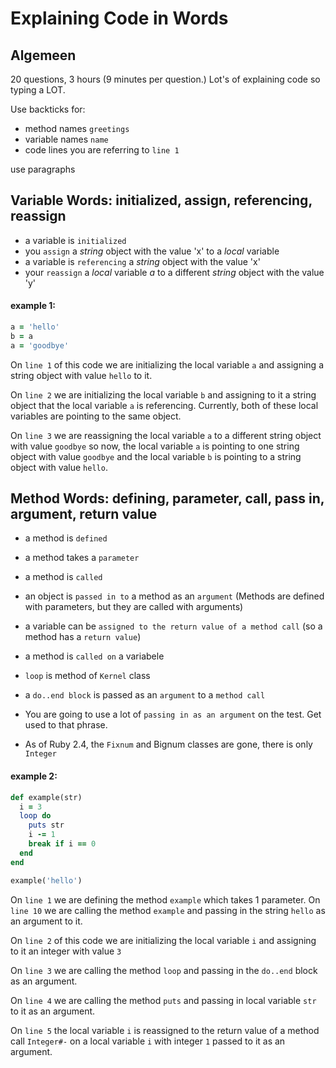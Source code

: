 # Explaining Code in Words

## Algemeen
20 questions, 3 hours (9 minutes per question.) Lot's of explaining code so
typing a LOT.

Use backticks for:
- method names `greetings`
- variable names `name`
- code lines you are referring to `line 1`

use paragraphs

## Variable Words: initialized, assign, referencing, reassign
- a variable is `initialized`
- you `assign` a *string* object with the value 'x' to a *local* variable
- a variable is `referencing` a *string* object with the value 'x'
- your `reassign` a *local* variable *a* to a different *string* object with the
value 'y'

#### example 1:

```ruby
a = 'hello'
b = a
a = 'goodbye'
```

On `line 1` of this code we are initializing the local variable `a` and
assigning a string object with value `hello` to it.

On `line 2` we are initializing the local variable `b` and assigning to
it a string object that the local variable `a` is referencing. Currently,
both of these local variables are pointing to the same object.

On `line 3` we are reassigning the local variable `a` to a different string
object with value `goodbye` so now, the local variable `a` is pointing to one
string object with value `goodbye` and the local variable `b` is pointing to
a string object with value `hello`.

## Method Words: defining, parameter, call, pass in, argument, return value
- a method is `defined`
- a method takes a `parameter`
- a method is `called`
- an object is `passed in to` a method as an `argument`
  (Methods are defined with parameters, but they are called with arguments)
- a variable can be `assigned to the return value of a method call` (so a
 method has a `return value`)
- a method is `called on` a variabele

- `loop` is method of `Kernel` class
- a `do..end block` is passed as an `argument` to a `method call`
- You are going to use a lot of `passing in as an argument` on the test.
  Get used to that phrase.
- As of Ruby 2.4, the `Fixnum` and Bignum classes are gone, there is only
  `Integer`

#### example 2:

```ruby
def example(str)
  i = 3
  loop do
    puts str
    i -= 1
    break if i == 0
  end
end

example('hello')
```

On `line 1` we are defining the method `example` which takes 1 parameter. On
`line 10` we are calling the method `example` and passing in the string `hello`
as an argument to it.

On `line 2` of this code we are initializing the local variable `i` and assigning
to it an integer with value `3`

On `line 3` we are calling the method `loop` and passing in the `do..end` block
as an argument.

On `line 4` we are calling the method `puts` and passing in local variable `str`
to it as an argument.

On `line 5` the local variable `i` is reassigned to the return value of a
method call `Integer#-` on a local variable `i` with integer `1` passed to it as
an argument.


